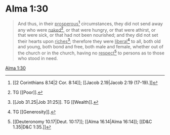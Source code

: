 # Alma 1:30

> And thus, in their <u>prosperous</u>[^a] circumstances, they did not send away any who were <u>naked</u>[^b], or that were hungry, or that were athirst, or that were sick, or that had not been nourished; and they did not set their hearts upon <u>riches</u>[^c]; therefore they were <u>liberal</u>[^d] to all, both old and young, both bond and free, both male and female, whether out of the church or in the church, having no <u>respect</u>[^e] to persons as to those who stood in need.

[Alma 1:30](https://www.churchofjesuschrist.org/study/scriptures/bofm/alma/1?lang=eng&id=p30#p30)


[^a]: [[2 Corinthians 8.14|2 Cor. 8:14]]; [[Jacob 2.19|Jacob 2:19 (17-19).]]
[^b]: TG [[Poor]].
[^c]: [[Job 31.25|Job 31:25]]. TG [[Wealth]].
[^d]: TG [[Generosity]].
[^e]: [[Deuteronomy 10.17|Deut. 10:17]]; [[Alma 16.14|Alma 16:14]]; [[D&C 1.35|D&C 1:35.]]
